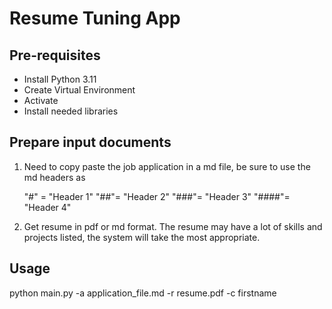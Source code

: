 # Resume Tuning App

## Pre-requisites

* Install Python 3.11
* Create Virtual Environment
* Activate
* Install needed libraries

## Prepare input documents

1. Need to copy paste the job application in a md file, be sure to use the md headers as

    "#" = "Header 1"
    "##"= "Header 2"
    "###"= "Header 3"
    "####"= "Header 4"

2. Get resume in pdf or md format. The resume may have a lot of skills and projects listed, the system will take the most appropriate.

## Usage

python main.py -a application_file.md -r resume.pdf -c firstname